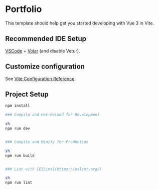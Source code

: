 # Portfolio

This template should help get you started developing with Vue 3 in Vite.

## Recommended IDE Setup

[VSCode](https://code.visualstudio.com/) + [Volar](https://marketplace.visualstudio.com/items?itemName=Vue.volar) (and disable Vetur).

## Customize configuration

See [Vite Configuration Reference](https://vitejs.dev/config/).

## Project Setup

```sh
npm install

### Compile and Hot-Reload for Development

sh
npm run dev


### Compile and Minify for Production

sh
npm run build


### Lint with [ESLint](https://eslint.org/)

sh
npm run lint


